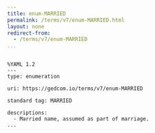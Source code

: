 ```yaml
---
title: enum-MARRIED
permalink: /terms/v7/enum-MARRIED.html
layout: none
redirect-from:
  - /terms/v7/enum-MARRIED
...
```


```

%YAML 1.2
---
type: enumeration

uri: https://gedcom.io/terms/v7/enum-MARRIED

standard tag: MARRIED

descriptions:
  - Married name, assumed as part of marriage.
...

```
